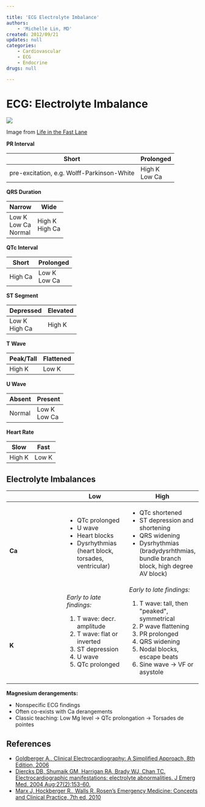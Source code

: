 ```yaml
---

title: 'ECG Electrolyte Imbalance'
authors:
    - 'Michelle Lin, MD'
created: 2012/09/21
updates: null
categories:
    - Cardiovascular
    - ECG
    - Endocrine
drugs: null

---
```




# ECG: Electrolyte Imbalance

![](https://d2p53dh3qxfm0x.cloudfront.net/uploads/img/1jy/7/7/53badf94d7ae282060447410/640.png)

Image from [Life in the Fast Lane](http://lifeinthefastlane.com/wp-content/uploads/2011/01/waves-of-the-ecg.gif)

**PR Interval**

| Short | Prolonged |
|-------|-----------|
| pre-excitation, e.g. Wolff-Parkinson-White | High K <br>Low Ca |

**QRS Duration**

| Narrow | Wide |
|-------|-----------|
| Low K <br> Low Ca <br>Normal | High K <br>High Ca |

**QTc Interval**

| Short | Prolonged |
|-------|-----------|
| High Ca | Low K <br>Low Ca |

**ST Segment**

| Depressed | Elevated |
|-------|-----------|
| Low K <br>High Ca | High K |

**T Wave**   

| Peak/Tall | Flattened |
|-------|-----------|
| High K | Low K |

**U Wave**   

| Absent | Present |
|-------|-----------|
| Normal | Low K <br>Low Ca |

**Heart Rate**   

| Slow | Fast |
|-------|-----------|
| High K | Low K |                                                                        

## Electrolyte Imbalances

<table>
<colgroup>
<col width="33%" />
<col width="33%" />
<col width="33%" />
</colgroup>
<thead>
<tr class="header">
<th> </th>
<th><strong>Low</strong></th>
<th><strong>High</strong></th>
</tr>
</thead>
<tbody>
<tr class="odd">
<td><br />
<br />
<strong>Ca</strong></td>
<td><ul>
<li>QTc prolonged</li>
<li>U wave</li>
<li>Heart blocks</li>
<li>Dysrhythmias (heart block, torsades, ventricular)</li>
</ul></td>
<td><ul>
<li>QTc shortened</li>
<li>ST depression and shortening</li>
<li>QRS widening</li>
<li>Dysrhythmias (bradydysrhthmias, bundle branch block, high degree AV block)</li>
</ul></td>
</tr>
<tr class="even">
<td><br />
<br />
<br />
<strong>K</strong></td>
<td><em>Early to late findings:</em>
<ol>
<li>T wave: decr. amplitude</li>
<li>T wave: flat or inverted</li>
<li>ST depression</li>
<li>U wave</li>
<li>QTc prolonged</li>
</ol></td>
<td><em>Early to late findings:</em>
<ol>
<li>T wave: tall, then &quot;peaked&quot;, symmetrical</li>
<li>P wave flattening</li>
<li>PR prolonged</li>
<li>QRS widening</li>
<li>Nodal blocks, escape beats</li>
<li>Sine wave → VF or asystole</li>
</ol></td>
</tr>
</tbody>
</table>

**Magnesium derangements:**

-   Nonspecific ECG findings
-   Often co-exists with Ca derangements
-   Classic teaching: Low Mg level → QTc prolongation → Torsades de pointes

## References

-   [Goldberger A., Clinical Electrocardiography: A Simplified Approach, 8th Edition, 2006](None)
-   [Diercks DB, Shumaik GM, Harrigan RA, Brady WJ, Chan TC. Electrocardiographic manifestations: electrolyte abnormalities. J Emerg Med. 2004 Aug;27(2):153-60.](https://www.ncbi.nlm.nih.gov/pubmed/?term=15261358)
-   [Marx J, Hockberger R., Walls R.,Rosen’s Emergency Medicine: Concepts and Clinical Practice, 7th ed, 2010](None)
